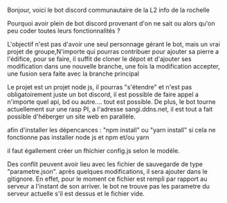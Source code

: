 Bonjour, voici le bot discord communautaire de la L2 info de la rochelle

Pourquoi avoir plein de bot discord provenant d'on ne sait ou alors qu'on peu coder toutes leurs fonctionnalités ? 

L'objectif n'est pas d'avoir une seul personnage gérant le bot, mais un vrai projet de groupe,N'importe qui pourras contribuer pour ajouter sa pierre a l'édifice, pour se faire, il suffit de cloner le dépot et d'ajouter ses modification dans une nouvelle branche, une fois la modification accepter, une fusion sera faite avec la branche principal

Le projet est un projet node js, il pourras "s'étendre" et n'est pas obligatoirement juste un bot discord, il est possible de faire appel a n'importe quel api, bd ou autre.... tout est possible.
De plus, le bot tourne actuellement sur une rasp PI, a l'adresse sangi.ddns.net, il est tout a fait possible d'héberger un site web en parallèle.

afin d'installer les dépencances : "npm install" ou "yarn install" si cela ne fonctionne pas installer node js et npm et/ou yarn 

il faut égallement créer un fhichier config.js selon le modéle.

Des conflit peuvent avoir lieu avec les fichier de sauvegarde de type "parametre.json". après quelques modifications, il sera ajouter dans le gitignore. En effet, pour le moment ce fichier est rempli par rapport au serveur a l'instant de son arriver. le bot ne trouve pas les parametre du serveur actuelle s'il est dessus et le fichier vide. 